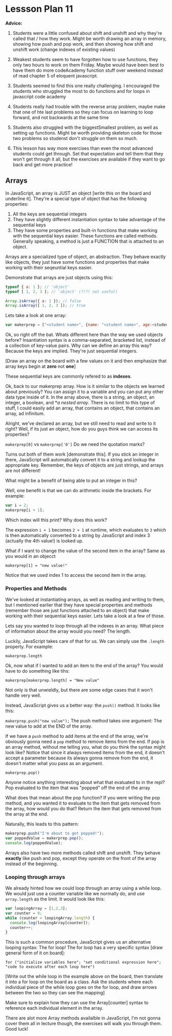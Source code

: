 # Lessson Plan 11

**Advice:**

1. Students were a little confused about shift and unshift and why they're called that / how they work. Might be worth drawing an array in memory, showing how push and pop work, and then showing how shift and unshift work (change indexes of existing values)

2. Weakest students seem to have forgotten how to use functions, they only two hours to work on them Friday. Maybe would have been best to have them do more codeAcademy function stuff over weekend instead of read chapter 5 of eloquent javascript.

3. Students seemed to find this one really challenging. I encouraged the students who struggled the most to do functions and for loops in javascript code academy

4. Students really had trouble with the reverse array problem, maybe make that one of hte last problems so they can focus on learning to loop forward, and not backwards at the same time

5. Students also struggled with the biggestSmallest problem, as well as setting up functions. Might be worth providing skeleton code for those two problems so studenst don't struggle on them so much.

6. This lesson has way more exercises than even the most advanced students could get through. Set that expectation and tell them that they won't get through it all, but the exercises are available if they want to go back and get more practice!

## Arrays

In JavaScript, an array is JUST an object [write this on the board and underline it]. They're a special type of object that has the following properties:

1. All the keys are sequential integers
2. They have slightly different instantiation syntax to take advantage of the sequential keys
3. They have some properties and built-in functions that make working with the sequential keys easier. These functions are called methods. Generally speaking, a method is just a FUNCTION that is attached to an object.

Arrays are a specialized type of object, an abstraction. They behave exactly like objects, they just have some functions and properties that make working with their seqeuntial keys easier.

Demonstrate that arrays are just objects using this:

```javascript
typeof { a: 1 }; // 'object'
typeof [ 1, 2, 3 ]; // 'object' (?!?! not useful)

Array.isArray({ a: 1 }); // false
Array.isArray([ 1, 2, 3 ]); // true
```

Lets take a look at one array:

```javascript
var makerprep = ["<student name>", {name: "<student name>", age:<student age>}, <num students>, true, ["nested", "array"]]
```
Ok, so right off the bat. Whats different here than the way we used objects before? Insantiation syntax is a comma-separated, bracketed list, instead of a collection of key-value pairs. Why can we define an array this way? Because the keys are implied. They're just sequential integers.

[Draw an array on the board with a few values on it and then emphasize that array keys begin at **zero** not **one**]

These sequential keys are commonly refered to as **indexes**.

Ok, back to our makerprep array. How is it similar to the objects we learned about previously? You can assign it to a variable and you can put any other data type inside of it. In the array above, there is a string, an object, an integer, a boolean, and **a nested array*. There is no limit to this type of stuff, I could easily add an array, that contains an object, that contains an array, ad infinitum.

Alright, we've declared an array, but we still need to read and write to it right? Well, if its just an object, how do you guys think we can access its properties?

`makerprep[0]` vs `makerprep['0']` Do we need the quotation marks?

Turns out both of them work [demonstrate this]. If you stick an integer in there, JavaScript will automatically convert it to a string and lookup the appropriate key. Remember, the keys of objects are just strings, and arrays are not different! 

What might be a benefit of being able to put an integer in this?

Well, one benefit is that we can do arithmetic inside the brackets. For example:

```javascript
var i = 2;
makerprep[i + 1];
```

Which index will this print? Why does this work?

The expression `i + 1` becomes `2 + 1` at runtime, which evaluates to `3` which is then automatically converted to a string by JavaScript and index 3 (actually the 4th value!) is looked up.

What if I want to change the value of the second item in the array? Same as you would in an objecct

`makerprep[1] = "new value!"`

Notice that we used index 1 to access the second item in the array.

### Properties and Methods

We've looked at instantiating arrays, as well as reading and writing to them, but I mentioned earlier that they have special properties and methods (remember those are just functions attached to an object) that make working with their sequential keys easier. Lets take a look at a few of those.

Lets say you wanted to loop through all the indexes in an array. What piece of information about the array would you need? The length.

Luckily, JavaScript takes care of that for us. We can simply use the `.length` property. For example:

`makerprep.length`

Ok, now what if I wanted to add an item to the end of the array? You would have to do something like tihs:

`makerprep[makerprep.length] = "New value"`

Not only is that unwieldly, but there are some edge cases that it won't handle very well.

Instead, JavaScript gives us a better way: the `push()` method. It looks like this:

`makerprep.push("new value");` The push method takes one argument: The new value to add at the END of the array.

If we have a `push` method to add items at the end of the array, we're obviously gonna need a `pop` method to remove items from the end. If pop is an array method, without me telling you, what do you think the syntax might look like? Notice that since it always removed items from the end, it doesn't accept a parameter because its always gonna remove from the end, it doesn't matter what you pass as an argument.

`makerprep.pop()`

Anyone notice anything interesting about what that evaluated to in the repl? Pop evaluated to the item that was "popped" off the end of the array

What does that mean about the pop function? If you were writing the pop method, and you wanted it to evaluate to the item that gets removed from the array, how would you do that? Return the item that gets removed from the array at the end.

Naturally, this leads to this pattern:

```javascript
makerprep.push("I'm about to get popped!");
var poppedValue = makerprep.pop();
console.log(poppedValue);
```

Arrays also have two more methods called shift and unshift. They behave **exactly** like push and pop, except they operate on the front of the array instead of the beginning.

### Looping through arrays

We already hinted how we could loop through an array using a while loop. We would just use a counter variable like we normally do, and use `array.length` as the limit. It would look like this:

```javascript
var loopingArray = [1,2,3];
var counter = 0;
while (counter < loopingArray.length) {
  console.log(loopingArray[counter]);
  counter++;
}
```

This is such a common procedure, JavaScript gives us an alternative looping syntax: The for loop! The for loop has a very specific syntax [draw general form of it on board]:

`for ("initialize variables here"; "set conditional expression here"; "code to execute after each loop here")`

[Write out the while loop in the example above on the board, then translate it into a for loop on the board as a class. Ask the students where each individual piece of the while loop goes on the for loop, and draw arrows between the two so they can see the mapping]

Make sure to explain how they can use the Array[counter] syntax to reference each individual element in the array.

There are alot more Array methods availalble in JavaScript, I'm not gonna cover them all in lecture though, the exercises will walk you through them. Good luck!